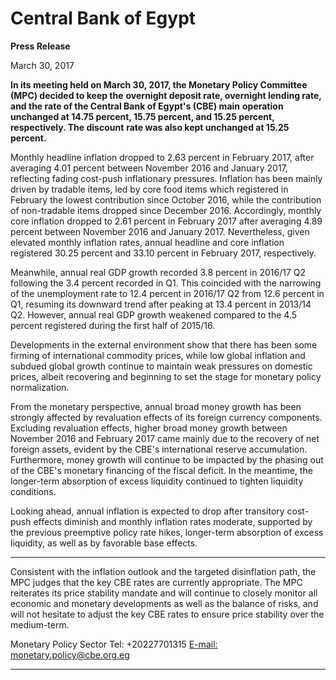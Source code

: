 # Central Bank of Egypt

**Press Release**

March 30, 2017

**In its meeting held on March 30, 2017, the Monetary Policy Committee (MPC) decided to keep the**
**overnight deposit rate, overnight lending rate, and the rate of the Central Bank of Egypt's (CBE) main**
**operation unchanged at 14.75 percent, 15.75 percent, and 15.25 percent, respectively. The discount**
**rate was also kept unchanged at 15.25 percent.**

Monthly headline inflation dropped to 2.63 percent in February 2017, after averaging 4.01 percent
between November 2016 and January 2017, reflecting fading cost-push inflationary pressures. Inflation
has been mainly driven by tradable items, led by core food items which registered in February the
lowest contribution since October 2016, while the contribution of non-tradable items dropped since
December 2016. Accordingly, monthly core inflation dropped to 2.61 percent in February 2017 after
averaging 4.89 percent between November 2016 and January 2017. Nevertheless, given elevated
monthly inflation rates, annual headline and core inflation registered 30.25 percent and 33.10 percent in
February 2017, respectively.

Meanwhile, annual real GDP growth recorded 3.8 percent in 2016/17 Q2 following the 3.4 percent
recorded in Q1. This coincided with the narrowing of the unemployment rate to 12.4 percent in 2016/17
Q2 from 12.6 percent in Q1, resuming its downward trend after peaking at 13.4 percent in 2013/14 Q2.
However, annual real GDP growth weakened compared to the 4.5 percent registered during the first half
of 2015/16.

Developments in the external environment show that there has been some firming of international
commodity prices, while low global inflation and subdued global growth continue to maintain weak
pressures on domestic prices, albeit recovering and beginning to set the stage for monetary policy
normalization.

From the monetary perspective, annual broad money growth has been strongly affected by revaluation
effects of its foreign currency components. Excluding revaluation effects, higher broad money growth
between November 2016 and February 2017 came mainly due to the recovery of net foreign assets,
evident by the CBE's international reserve accumulation. Furthermore, money growth will continue to
be impacted by the phasing out of the CBE's monetary financing of the fiscal deficit. In the meantime,
the longer-term absorption of excess liquidity continued to tighten liquidity conditions.

Looking ahead, annual inflation is expected to drop after transitory cost-push effects diminish and
monthly inflation rates moderate, supported by the previous preemptive policy rate hikes, longer-term
absorption of excess liquidity, as well as by favorable base effects.


-----

Consistent with the inflation outlook and the targeted disinflation path, the MPC judges that the key CBE
rates are currently appropriate. The MPC reiterates its price stability mandate and will continue to
closely monitor all economic and monetary developments as well as the balance of risks, and will not
hesitate to adjust the key CBE rates to ensure price stability over the medium-term.

Monetary Policy Sector
Tel: +20227701315
[E-mail: monetary.policy@cbe.org.eg](mailto:monetary.policy@cbe.org.eg)


-----


